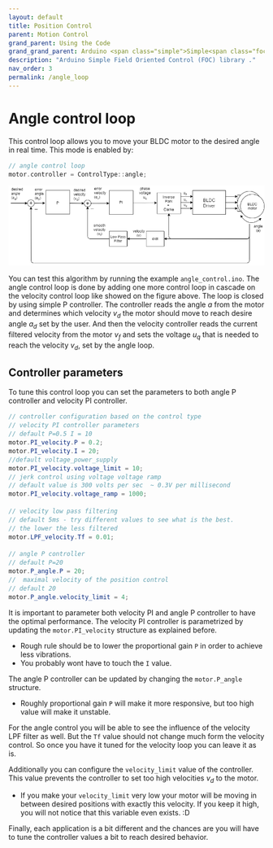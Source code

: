 ```yaml
---
layout: default
title: Position Control 
parent: Motion Control
grand_parent: Using the Code
grand_grand_parent: Arduino <span class="simple">Simple<span class="foc">FOC</span>library</span>
description: "Arduino Simple Field Oriented Control (FOC) library ."
nav_order: 3
permalink: /angle_loop
---
```


# Angle control loop
This control loop allows you to move your BLDC motor to the desired angle in real time.   This mode is enabled by:
```cpp
// angle control loop
motor.controller = ControlType::angle;
```

<img src="extras/Images/angle_loop.png">

You can test this algorithm by running the example `angle_control.ino`.
The angle control loop is done by adding one more control loop in cascade on the velocity control loop like showed on the figure above. The loop is closed by using simple P controller. The controller reads the angle <i>a</i> from the motor and determines which velocity <i>v<sub>d</sub></i> the motor should move to reach desire angle <i>a<sub>d</sub></i> set by the user. And then the velocity controller reads the current filtered velocity from the motor <i>v<sub>f</sub></i> and sets the voltage <i>u<sub>q</sub></i> that is needed to reach the velocity <i>v<sub>d</sub></i>, set by the angle loop. 

## Controller parameters
To tune this control loop you can set the parameters to both angle P controller and velocity PI controller. 
``` csharp
// controller configuration based on the control type 
// velocity PI controller parameters
// default P=0.5 I = 10
motor.PI_velocity.P = 0.2;
motor.PI_velocity.I = 20;
//default voltage_power_supply
motor.PI_velocity.voltage_limit = 10;
// jerk control using voltage voltage ramp
// default value is 300 volts per sec  ~ 0.3V per millisecond
motor.PI_velocity.voltage_ramp = 1000;

// velocity low pass filtering
// default 5ms - try different values to see what is the best. 
// the lower the less filtered
motor.LPF_velocity.Tf = 0.01;

// angle P controller 
// default P=20
motor.P_angle.P = 20;
//  maximal velocity of the position control
// default 20
motor.P_angle.velocity_limit = 4;
```
It is important to parameter both velocity PI and angle P controller to have the optimal performance.
The velocity PI controller is parametrized by updating the `motor.PI_velocity` structure as explained before. 
- Rough rule should be to lower the proportional gain `P` in order to achieve less vibrations.
- You probably wont have to touch the `I` value.
  
The angle P controller can be updated by changing the `motor.P_angle` structure. 
- Roughly proportional gain `P` will make it more responsive, but too high value will make it unstable.
  
For the angle control you will be able to see the influence of the velocity LPF filter as well. But the `Tf` value should not change much form the velocity control. So once you have it tuned for the velocity loop you can leave it as is.

Additionally you can configure the `velocity_limit` value of the controller. This value prevents the controller to set too high velocities <i>v<sub>d</sub></i> to the motor. 
- If you make your `velocity_limit` very low your motor will be moving in between desired positions with exactly this velocity. If you keep it high, you will not notice that this variable even exists. :D  

Finally, each application is a bit different and the chances are you will have to tune the controller values a bit to reach desired behavior.
